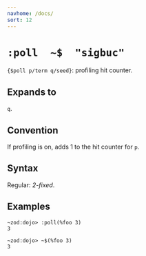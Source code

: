 ```yaml
---
navhome: /docs/
sort: 12
---
```


# `:poll  ~$  "sigbuc"`

`{$poll p/term q/seed}`: profiling hit counter.

## Expands to

`q`.

## Convention

If profiling is on, adds 1 to the hit counter for `p`.

## Syntax

Regular: *2-fixed*.

## Examples

```
~zod:dojo> :poll(%foo 3)
3
```

```
~zod:dojo> ~$(%foo 3)
3
```
